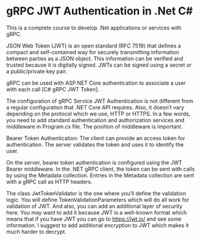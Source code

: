 # gRPC JWT Authentication in .Net C#

This is a complete course to develop .Net applications or services with gRPC.

JSON Web Token (JWT) is an open standard (RFC 7519) that defines a compact and self-contained way for securely transmitting information between parties as a JSON object. This information can be verified and trusted because it is digitally signed. JWTs can be signed using a secret or a public/private key pair.

gRPC can be used with ASP.NET Core authentication to associate a user with each call [C# gRPC JWT Token].

The configuration of gRPC Service JWT Authentication is not different from a regular configuration that .NET Core API requires. Also, it doesn’t vary depending on the protocol which we use, HTTP or HTTPS. In a few words, you need to add standard authentication and authorization services and middleware in Program.cs file. The position of middleware is important.

Bearer Token Authentication:
The client can provide an access token for authentication. The server validates the token and uses it to identify the user. 

On the server, bearer token authentication is configured using the JWT Bearer middleware.
In the .NET gRPC client, the token can be sent with calls by using the Metadata collection. Entries in the Metadata collection are sent with a gRPC call as HTTP headers.

The class JwtTokenValidator is the one where you’ll define the validation logic. You will define TokenValidationParameters which will do all work for validation of JWT. And also, you can add an additional layer of security here. You may want to add it because JWT is a well-known format which means that if you have JWT you can go to https://jwt.io/ and see some information. I suggest to add additional encryption to JWT which makes it much harder to decrypt.
